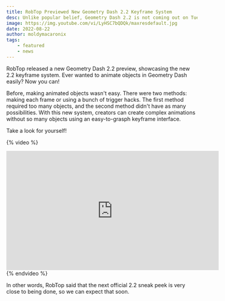 ```yaml
---
title: RobTop Previewed New Geometry Dash 2.2 Keyframe System
desc: Unlike popular belief, Geometry Dash 2.2 is not coming out on Tuesday February 22, 2022.
image: https://img.youtube.com/vi/LyHSC7bQDQk/maxresdefault.jpg
date: 2022-08-22
author: moldymacaronix
tags:
    - featured
    - news
---
```


RobTop released a new Geometry Dash 2.2 preview, showcasing the new 2.2 keyframe system. Ever wanted to animate objects in Geometry Dash easily? Now you can!

Before, making animated objects wasn't easy. There were two methods: making each frame or using a bunch of trigger hacks. The first method required too many objects, and the second method didn't have as many possibilities. With this new system, creators can create complex animations without so many objects using an easy-to-grasph keyframe interface.

Take a look for yourself!

{% video %}
<iframe width="560" height="315" src="https://www.youtube.com/embed/LyHSC7bQDQk" title="YouTube video player" frameborder="0" allow="accelerometer; autoplay; clipboard-write; encrypted-media; gyroscope; picture-in-picture" allowfullscreen></iframe>
{% endvideo %}

In other words, RobTop said that the next official 2.2 sneak peek is very close to being done, so we can expect that soon.